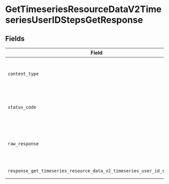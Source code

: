 # GetTimeseriesResourceDataV2TimeseriesUserIDStepsGetResponse


## Fields

| Field                                                                                          | Type                                                                                           | Required                                                                                       | Description                                                                                    |
| ---------------------------------------------------------------------------------------------- | ---------------------------------------------------------------------------------------------- | ---------------------------------------------------------------------------------------------- | ---------------------------------------------------------------------------------------------- |
| `content_type`                                                                                 | *str*                                                                                          | :heavy_check_mark:                                                                             | HTTP response content type for this operation                                                  |
| `status_code`                                                                                  | *int*                                                                                          | :heavy_check_mark:                                                                             | HTTP response status code for this operation                                                   |
| `raw_response`                                                                                 | [requests.Response](https://requests.readthedocs.io/en/latest/api/#requests.Response)          | :heavy_check_mark:                                                                             | Raw HTTP response; suitable for custom response parsing                                        |
| `response_get_timeseries_resource_data_v2_timeseries_user_id_steps_get`                        | List[[shared.ClientFacingStepsTimeseries](../../models/shared/clientfacingstepstimeseries.md)] | :heavy_minus_sign:                                                                             | Successful Response                                                                            |